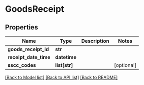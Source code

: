 # GoodsReceipt

## Properties
Name | Type | Description | Notes
------------ | ------------- | ------------- | -------------
**goods_receipt_id** | **str** |  | 
**receipt_date_time** | **datetime** |  | 
**sscc_codes** | **list[str]** |  | [optional] 

[[Back to Model list]](../README.md#documentation-for-models) [[Back to API list]](../README.md#documentation-for-api-endpoints) [[Back to README]](../README.md)

